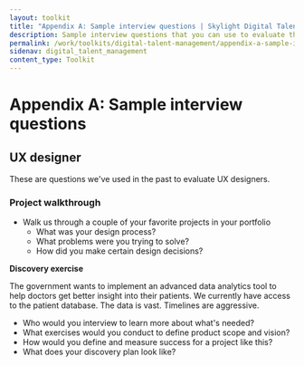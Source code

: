 ```yaml
---
layout: toolkit
title: "Appendix A: Sample interview questions | Skylight Digital Talent Management Handbook"
description: Sample interview questions that you can use to evaluate the qualifications of different roles within a digital team.
permalink: /work/toolkits/digital-talent-management/appendix-a-sample-interview-questions/
sidenav: digital_talent_management
content_type: Toolkit
---
```


# Appendix A: Sample interview questions

## UX designer

These are questions we've used in the past to evaluate UX designers.

### Project walkthrough

- Walk us through a couple of your favorite projects in your portfolio
    - What was your design process?
    - What problems were you trying to solve?
    - How did you make certain design decisions?

**Discovery exercise**

The government wants to implement an advanced data analytics tool to help doctors get better insight into their patients. We currently have access to the patient database. The data is vast. Timelines are aggressive.

- Who would you interview to learn more about what's needed?
- What exercises would you conduct to define product scope and vision?
- How would you define and measure success for a project like this?
- What does your discovery plan look like?
